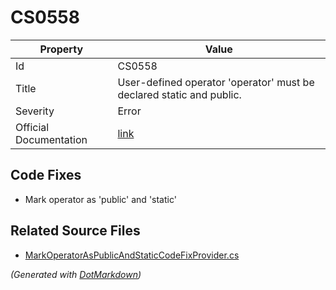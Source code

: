 # CS0558

| Property               | Value                                                                  |
| ---------------------- | ---------------------------------------------------------------------- |
| Id                     | CS0558                                                                 |
| Title                  | User\-defined operator 'operator' must be declared static and public\. |
| Severity               | Error                                                                  |
| Official Documentation | [link](http://docs.microsoft.com/en-us/dotnet/csharp/misc/cs0558)      |

## Code Fixes

* Mark operator as 'public' and 'static'

## Related Source Files

* [MarkOperatorAsPublicAndStaticCodeFixProvider.cs](../../src/CodeFixes/CSharp/CodeFixes/MarkOperatorAsPublicAndStaticCodeFixProvider.cs)

*\(Generated with [DotMarkdown](http://github.com/JosefPihrt/DotMarkdown)\)*